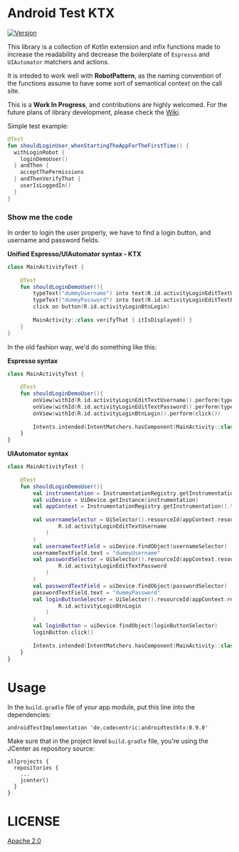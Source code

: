 # Android Test KTX

[![Version](https://api.bintray.com/packages/bajicdusko/maven/androidtestktx/images/download.svg)](https://bintray.com/bajicdusko/maven/androidtestktx/_latestVersion)

This library is a collection of Kotlin extension and infix functions made to increase 
the readability and decrease the boilerplate of `Espresso` and `UIAutomator` matchers
and actions.

It is inteded to work well with **RobotPattern**, as the naming convention of the 
functions assume to have some sort of semantical context on the call site.

This is a **Work In Progress**, and contributions are highly welcomed. For the 
future plans of library development, please check the [Wiki](https://github.com/bajicdusko/androidtestktx/wiki). 

Simple test example:

```kotlin
@Test
fun shouldLoginUser_whenStartingTheAppForTheFirstTime() {
  withLoginRobot {
    loginDemoUser()
  } andThen {
    acceptThePermissions
  } andThenVerifyThat {
    userIsLoggedIn()
  }
}
```

### Show me the code

In order to login the user properly, we have to find a login button, and username and password fields.

**Unified Espresso/UIAutomator syntax - KTX**
```kotlin
class MainActivityTest {
    
    @Test
    fun shouldLoginDemoUser(){
        typeText("dummyUsername") into text(R.id.activityLoginEditTextUsername)
        typeText("dummyPassword") into text(R.id.activityLoginEditTextPassword)
        click on button(R.id.activityLoginBtnLogin)
        
        MainActivity::class verifyThat { itIsDisplayed() }
    }
}
```

In the old fashion way, we'd do something like this:

**Espresso syntax**
```kotlin
class MainActivityTest {
    
    @Test
    fun shouldLoginDemoUser(){
        onView(withId(R.id.activityLoginEditTextUsername)).perform(typeText("dummyUsername"))
        onView(withId(R.id.activityLoginEditTextPassword)).perform(typeText("dummyPassword"))
        onView(withId(R.id.activityLoginBtnLogin)).perform(click())
        
        Intents.intended(IntentMatchers.hasComponent(MainActivity::class.java.name))
    }
}
```

**UIAutomator syntax**
```kotlin
class MainActivityTest {
    
    @Test
    fun shouldLoginDemoUser(){
        val instrumentation = InstrumentationRegistry.getInstrumentation()
        val uiDevice = UiDevice.getInstance(instrumentation)
        val appContext = InstrumentationRegistry.getInstrumentation().targetContext
        
        val usernameSelector = UiSelector().resourceId(appContext.resources.getResourceName(
                R.id.activityLoginEditTextUsername
            )
        )
        val usernameTextField = uiDevice.findObject(usernameSelector)
        usernameTextField.text = "dummyUsername"
        val passwordSelector = UiSelector().resourceId(appContext.resources.getResourceName(
                R.id.activityLoginEditTextPassword
            )
        )
        val passwordTextField = uiDevice.findObject(passwordSelector)
        passwordTextField.text = "dummyPassword"
        val loginButtonSelector = UiSelector().resourceId(appContext.resources.getResourceName(
                R.id.activityLoginBtnLogin
            )
        )
        val loginButton = uiDevice.findObject(loginButtonSelector)
        loginButton.click()
        
        Intents.intended(IntentMatchers.hasComponent(MainActivity::class.java.name))
    }
}
```

# Usage

In the `build.gradle` file of your app module, put this line into the dependencies:
```
androidTestImplementation 'de.codecentric:androidtestktx:0.9.0'
```

Make sure that in the project level `build.gradle` file, you're using the JCenter as repository source:

```
allprojects {
  repositories {
    ...
    jcenter()
  }
}
```

# LICENSE

[Apache 2.0](https://github.com/bajicdusko/androidtestktx/blob/master/LICENSE)
